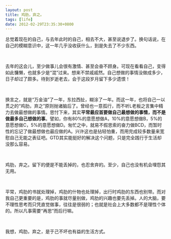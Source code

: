 ```yaml
---
layout: post
title: 鸡肋，弃之。
tags: [life]
date: 2012-02-29T23:35:30+0800
---
```


总觉着现在的自己，与去年此时的自己，相去不大，甚至说退步了。换句话说，在自己的模糊意识中，这一年几乎没收获什么，到是失去了不少东西。

 

去年的这会儿，至少做事儿会很有激情、甚至会奋不顾身。可现在看看自己，变得如此慵懒，也就多少是“混”过来。想来不禁戚戚然。自己想做的事情没做成多少，日子却过了颇多。待到岁逝老去，会于这段岁月留下多少遗恨！

 

换言之，就是“万金油”了一年，东拉西扯，糊涂了一年。而这一年，也将自己一以贯之的“鸡肋，弃之”原则抛诸脑后了。曾经也一意孤行，而不听L老板之言集中精力去做最想做的事情。思忖下来，其实**平常最应首要做自己最想做的事情，而不是做最多自己想做的事**。譬如，你有80%的意愿想做A，10%的意愿想做B，5%的意愿想做C，5%的意愿想做D。匆忙之中，就易不假思索的奋力做BCD，而暂时性的忘记了做最想做也最应做的A。兴许这也是拈轻怕重，而用完成较多数量来宽慰自己无能之表征吧。GTD其实能挺好的解决这个问题，只是完全践行于生活却没那么容易。

 

鸡肋，弃之。留下的便是不能丢掉的，也忍舍弃的。至少，自己也没有机会埋怨其无用。

 

平常，鸡肋的书就处理掉，鸡肋的什物也处理掉，出行时鸡肋的东西也别带。而对我自己更重要的是，鸡肋的事就尽量别做，鸡肋的兴趣也要先丢掉。人的大脑，要不理性思考而只凭直觉做事，往往是很弱的；也就是社会上大多数都不是理性个体的。所以凡事需要“再思”而后行嘛。  


 

我想，鸡肋，弃之，是于己不坏也有益的生活方式。
